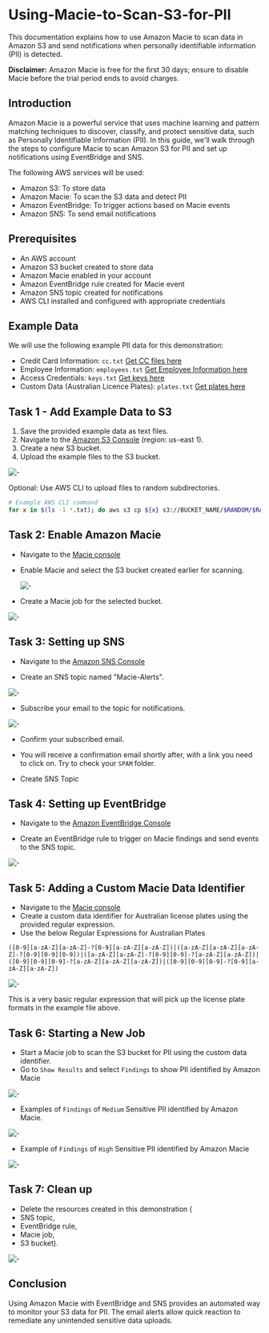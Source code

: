 # Using-Macie-to-Scan-S3-for-PII
This documentation explains how to use Amazon Macie to scan data in Amazon S3 and send notifications when personally identifiable information (PII) is detected.

**Disclaimer:** Amazon Macie is free for the first 30 days; ensure to disable Macie before the trial period ends to avoid charges.

## Introduction
Amazon Macie is a powerful service that uses machine learning and pattern matching techniques to discover, classify, and protect sensitive data, such as Personally Identifiable Information (PII). In this guide, we'll walk through the steps to configure Macie to scan Amazon S3 for PII and set up notifications using EventBridge and SNS.

The following AWS services will be used:

- Amazon S3: To store data
- Amazon Macie: To scan the S3 data and detect PII
- Amazon EventBridge: To trigger actions based on Macie events
- Amazon SNS: To send email notifications
## Prerequisites
- An AWS account
- Amazon S3 bucket created to store data
- Amazon Macie enabled in your account
- Amazon EventBridge rule created for Macie event
- Amazon SNS topic created for notifications
- AWS CLI installed and configured with appropriate credentials

## Example Data

We will use the following example PII data for this demonstration:

- Credit Card Information: `cc.txt`
[Get CC files here](https://github.com/aduome/Using-Macie-to-Scan-S3-for-PII/blob/main/Example%20Files/cc.txt)
- Employee Information: `employees.txt`
[Get Employee Information here](https://github.com/aduome/Using-Macie-to-Scan-S3-for-PII/blob/main/Example%20Files/employees.txt)
- Access Credentials: `keys.txt`
[Get keys here](https://github.com/aduome/Using-Macie-to-Scan-S3-for-PII/blob/main/Example%20Files/keys.txt)
- Custom Data (Australian Licence Plates): `plates.txt`
[Get plates here](https://github.com/aduome/Using-Macie-to-Scan-S3-for-PII/blob/main/Example%20Files/plates.txt)

## Task 1 - Add Example Data to S3

1. Save the provided example data as text files.
2. Navigate to the [Amazon S3 Console](https://s3.console.aws.amazon.com/s3/buckets) (region: us-east 1).
3. Create a new S3 bucket.
4. Upload the example files to the S3 bucket.

![-](https://github.com/aduome/Using-Macie-to-Scan-S3-for-PII/blob/main/Project%20Images/1.%20S3%20Uploaded%20files_Example%20files.png)

Optional: Use AWS CLI to upload files to random subdirectories.

```bash
# Example AWS CLI command
for x in $(ls -1 *.txt); do aws s3 cp ${x} s3://BUCKET_NAME/$RANDOM/$RANDOM/$RANDOM/${x}; done
```

## Task 2: Enable Amazon Macie
- Navigate to the [Macie console](https://us-east-1.console.aws.amazon.com/macie/home?region=us-east-1#home)

- Enable Macie and select the S3 bucket created earlier for scanning.

  ![-](https://github.com/aduome/Using-Macie-to-Scan-S3-for-PII/blob/main/Project%20Images/2.%20Macie%20-%20Select%20Specific%20bucket.png)

- Create a Macie job for the selected bucket.
  
![-](https://github.com/aduome/Using-Macie-to-Scan-S3-for-PII/blob/main/Project%20Images/3.%20Macie%20-%20Select%20one-time%20job.png)

## Task 3: Setting up SNS
- Navigate to the [Amazon SNS Console](https://us-east-1.console.aws.amazon.com/sns/v3/home?region=us-east-1#/homepage)

- Create an SNS topic named "Macie-Alerts".

![-](https://github.com/aduome/Using-Macie-to-Scan-S3-for-PII/blob/main/Project%20Images/4.%20SNS%20topic%20created.png)

- Subscribe your email to the topic for notifications.

![-](https://github.com/aduome/Using-Macie-to-Scan-S3-for-PII/blob/main/Project%20Images/5.%20SNS%20subscription.png)

- Confirm your subscribed email.
- You will receive a confirmation email shortly after, with a link you need to click on. Try to check your `SPAM` folder.

- Create SNS Topic

## Task 4: Setting up EventBridge
- Navigate to the [Amazon EventBridge Console](https://us-east-1.console.aws.amazon.com/events/home?region=us-east-1#)

- Create an EventBridge rule to trigger on Macie findings and send events to the SNS topic.

![-](https://github.com/aduome/Using-Macie-to-Scan-S3-for-PII/blob/main/Project%20Images/7.%20Eventbridge%20-%20Macie%20event%20rule1.png)

## Task 5: Adding a Custom Macie Data Identifier
- Navigate to the [Macie console](https://us-east-1.console.aws.amazon.com/macie/home?region=us-east-1#home)
- Create a custom data identifier for Australian license plates using the provided regular expression.
- Use the below Regular Expressions for Australian Plates

```
([0-9][a-zA-Z][a-zA-Z]-?[0-9][a-zA-Z][a-zA-Z])|([a-zA-Z][a-zA-Z][a-zA-Z]-?[0-9][0-9][0-9])|([a-zA-Z][a-zA-Z]-?[0-9][0-9]-?[a-zA-Z][a-zA-Z])|([0-9][0-9][0-9]-?[a-zA-Z][a-zA-Z][a-zA-Z])|([0-9][0-9][0-9]-?[0-9][a-zA-Z][a-zA-Z])
```
![-](https://github.com/aduome/Using-Macie-to-Scan-S3-for-PII/blob/main/Project%20Images/9.%20Create%20Macie%20Custom%20Data%20Identifier.png)

This is a very basic regular expression that will pick up the license plate formats in the example file above.

## Task 6: Starting a New Job
- Start a Macie job to scan the S3 bucket for PII using the custom data identifier.
- Go to `Show Results` and select `Findings` to show PII identified by Amazon Macie

![-](https://github.com/aduome/Using-Macie-to-Scan-S3-for-PII/blob/main/Project%20Images/13.%20Job%20was%20created%20successfully.png)

- Examples of `Findings` of `Medium` Sensitive PII identified by Amazon Macie.

![-](https://github.com/aduome/Using-Macie-to-Scan-S3-for-PII/blob/main/Project%20Images/10.%20Macie-Custom%20Identifier%20Findings_medium%20Risk.png)

- Example of `Findings` of `High` Sensitive PII identified by Amazon Macie

![-](https://github.com/aduome/Using-Macie-to-Scan-S3-for-PII/blob/main/Project%20Images/11.%20Findings%20of%20Sentitive%20data.png)

## Task 7: Clean up
- Delete the resources created in this demonstration (
- SNS topic,
- EventBridge rule,
- Macie job,
- S3 bucket).

![-](https://github.com/aduome/Using-Macie-to-Scan-S3-for-PII/blob/main/Project%20Images/14.%20SNS%20topic%20deleted.png)

## Conclusion
Using Amazon Macie with EventBridge and SNS provides an automated way to monitor your S3 data for PII. The email alerts allow quick reaction to remediate any unintended sensitive data uploads.
